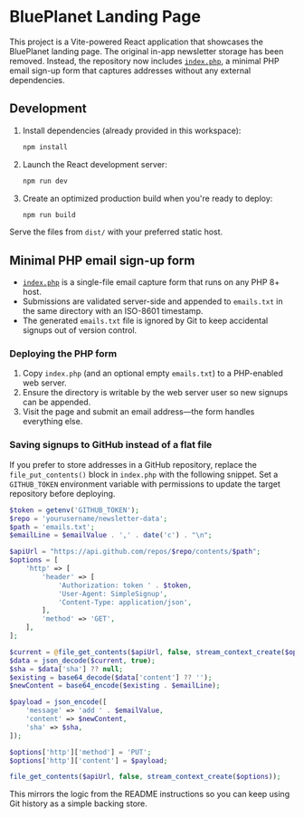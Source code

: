 # BluePlanet Landing Page

This project is a Vite-powered React application that showcases the BluePlanet landing page. The original in-app newsletter storage has been removed. Instead, the repository now includes [`index.php`](index.php), a minimal PHP email sign-up form that captures addresses without any external dependencies.

## Development

1. Install dependencies (already provided in this workspace):

   ```bash
   npm install
   ```

2. Launch the React development server:

   ```bash
   npm run dev
   ```

3. Create an optimized production build when you're ready to deploy:

   ```bash
   npm run build
   ```

Serve the files from `dist/` with your preferred static host.

## Minimal PHP email sign-up form

* [`index.php`](index.php) is a single-file email capture form that runs on any PHP 8+ host.
* Submissions are validated server-side and appended to `emails.txt` in the same directory with an ISO-8601 timestamp.
* The generated `emails.txt` file is ignored by Git to keep accidental signups out of version control.

### Deploying the PHP form

1. Copy `index.php` (and an optional empty `emails.txt`) to a PHP-enabled web server.
2. Ensure the directory is writable by the web server user so new signups can be appended.
3. Visit the page and submit an email address—the form handles everything else.

### Saving signups to GitHub instead of a flat file

If you prefer to store addresses in a GitHub repository, replace the `file_put_contents()` block in `index.php` with the following snippet. Set a `GITHUB_TOKEN` environment variable with permissions to update the target repository before deploying.

```php
$token = getenv('GITHUB_TOKEN');
$repo = 'yourusername/newsletter-data';
$path = 'emails.txt';
$emailLine = $emailValue . ',' . date('c') . "\n";

$apiUrl = "https://api.github.com/repos/$repo/contents/$path";
$options = [
    'http' => [
        'header' => [
            'Authorization: token ' . $token,
            'User-Agent: SimpleSignup',
            'Content-Type: application/json',
        ],
        'method' => 'GET',
    ],
];

$current = @file_get_contents($apiUrl, false, stream_context_create($options));
$data = json_decode($current, true);
$sha = $data['sha'] ?? null;
$existing = base64_decode($data['content'] ?? '');
$newContent = base64_encode($existing . $emailLine);

$payload = json_encode([
    'message' => 'add ' . $emailValue,
    'content' => $newContent,
    'sha' => $sha,
]);

$options['http']['method'] = 'PUT';
$options['http']['content'] = $payload;

file_get_contents($apiUrl, false, stream_context_create($options));
```

This mirrors the logic from the README instructions so you can keep using Git history as a simple backing store.
